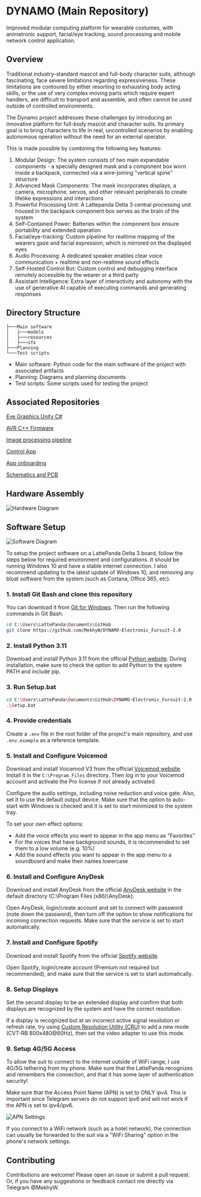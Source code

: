 # DYNAMO (Main Repository)

Improved modular computing platform for wearable costumes, with animatronic support, facial/eye tracking, sound processing and mobile network control application.

## Overview

Traditional industry-standard mascot and full-body character suits, although fascinating, face severe limitations regarding expressiveness. These limitations are contoured by either resorting to exhausting body acting skills, or the use of very complex moving parts which require expert handlers, are difficult to transport and assemble, and often cannot be used outside of controlled environments.

The Dynamo project addresses these challenges by introducing an innovative platform for full-body mascot and character suits. Its primary goal is to bring characters to life in real, uncontrolled scenarios by enabling autonomous operation without the need for an external operator. 

This is made possible by combining the following key features:

1. Modular Design: The system consists of two main expandable components - a specially designed mask and a component box worn inside a backpack, connected via a wire-joining "vertical spine" structure
2. Advanced Mask Components: The mask incorporates displays, a camera, microphone, servos, and other relevant peripherals to create lifelike expressions and interactions
3. Powerful Processing Unit: A Lattepanda Delta 3 central processing unit housed in the backpack component box serves as the brain of the system
4. Self-Contained Power: Batteries within the component box ensure portability and extended operation
5. Facial/eye-tracking: Custom pipeline for realtime mapping of the wearers gaze and facial expression, which is mirrored on the displayed eyes
6. Audio Processing: A dedicated speaker enables clear voice communication + realtime and non-realtime sound effects
7. Self-Hosted Control Bot: Custom control and debugging interface remotely accessible by the wearer or a third party
8. Assistant Intelligence: Extra layer of interactivity and autonomy with the use of generative AI capable of executing commands and generating responses

## Directory Structure

```
├───Main software
│   ├───models
│   ├───resources
│   ├───sfx
├───Planning
└───Test scripts
```

- Main software: Python code for the main software of the project with associated artifacts
- Planning: Diagrams and planning documents
- Test scripts: Some scripts used for testing the project

## Associated Repositories

[Eye Graphics Unity C#](https://github.com/MekhyW/DYNAMO-Eye-Graphics)

[AVR C++ Firmware](https://github.com/MekhyW/DYNAMO-AVR)

[Image processing pipeline](https://github.com/MekhyW/Facial-Emotion-Classification)

[Control App](https://github.com/MekhyW/DYNAMO-Control-App)

[App onboarding](https://github.com/MekhyW/control-app-onboarding)

[Schematics and PCB](https://github.com/MekhyW/DYNAMO-PCB)

## Hardware Assembly

![Hardware Diagram](Planning/Hardware.png)

## Software Setup

![Software Diagram](Planning/Software.png)

To setup the project software on a LattePanda Delta 3 board, follow the steps below for required environment and configurations. It should be running Windows 10 and have a stable internet connection.
I also recommend updating to the latest update of Windows 10, and removing any bloat software from the system (such as Cortana, Office 365, etc).

### 1. Install Git Bash and clone this repository

You can download it from [Git for Windows](https://gitforwindows.org/).
Then run the following commands in Git Bash:
```bash
cd C:\Users\LattePanda\Documents\GitHub
git clone https://github.com/MekhyW/DYNAMO-Electronic_Fursuit-2.0
```

### 2. Install Python 3.11

Download and install Python 3.11 from the official [Python website](https://www.python.org/). During installation, make sure to check the option to add Python to the system PATH and include pip.

### 3. Run Setup.bat

```bash
cd C:\Users\LattePanda\Documents\GitHub\DYNAMO-Electronic_Fursuit-2.0
.\Setup.bat
```

### 4. Provide credentials

Create a `.env` file in the root folder of the project's main repository, and use `.env.example` as a reference template.

### 5. Install and Configure Voicemod

Download and install Voicemod V3 from the official [Voicemod website](https://www.voicemod.net/). Install it in the `C:\Program Files` directory. Then log in to your Voicemod account and activate the Pro license if not already activated.

Configure the audio settings, including noise reduction and voice gate. Also, set it to use the default output device. Make sure that the option to auto-start with Windows is checked and it is set to start minimized to the system tray.

To set your own effect options:
- Add the voice effects you want to appear in the app menu as "Favorites"
- For the voices that have background sounds, it is recommended to set them to a low volume (e.g. 10%)
- Add the sound effects you want to appear in the app menu to a soundboard and make their names lowercase

### 6. Install and Configure AnyDesk

Download and install AnyDesk from the official [AnyDesk website](https://anydesk.com/) in the default directory (C:\Program Files (x86)\AnyDesk). 

Open AnyDesk, login/create account and set to connect with password (note down the password), then turn off the option to show notifications for incoming connection requests.
Make sure that the service is set to start automatically.

### 7. Install and Configure Spotify

Download and install Spotify from the official [Spotify website](https://www.spotify.com/download/windows/).

Open Spotify, login/create account (Premium not required but recommended), and make sure that the service is set to start automatically.

### 8. Setup Displays

Set the second display to be an extended display and confirm that both displays are recognized by the system and have the correct resolution.

If a display is recognized but at an incorrect active signal resolution or refresh rate, try using [Custom Resolution Utility (CRU)](https://customresolutionutility.net/) to add a new mode (CVT-RB 800x480@60Hz), then set the video adapter to use this mode.

### 9. Setup 4G/5G Access

To allow the suit to connect to the internet outside of WiFi range, I use 4G/5G tethering from my phone. Make sure that the LattePanda recognizes and remembers the connection, and that it has some layer of authentication security!

Make sure that the Access Point Name (APN) is set to ONLY ipv4. This is important since Telegram servers do not support ipv6 and will not work if the APN is set to ipv4/ipv6.

![APN Settings](Planning/apn.jpg)

If you connect to a WiFi network (such as a hotel network), the connection can usually be forwarded to the suit via a "WiFi Sharing" option in the phone's network settings.

## Contributing

Contributions are welcome! Please open an issue or submit a pull request. Or, if you have any suggestions or feedback contact me directly via Telegram @MekhyW.